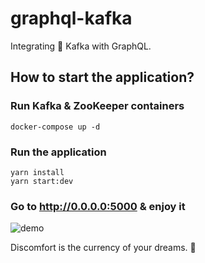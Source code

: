 # graphql-kafka

Integrating 💩 Kafka with GraphQL.

## How to start the application?

### Run Kafka & ZooKeeper containers

```shell
docker-compose up -d
```

### Run the application

```shell
yarn install
yarn start:dev
```

### Go to http://0.0.0.0:5000 & enjoy it

![demo](./images/demo.gif)


<!-- INSPIRATIONAL_QUOTE_START -->
Discomfort is the currency of your dreams.
👻
<!-- INSPIRATIONAL_QUOTE_END -->
